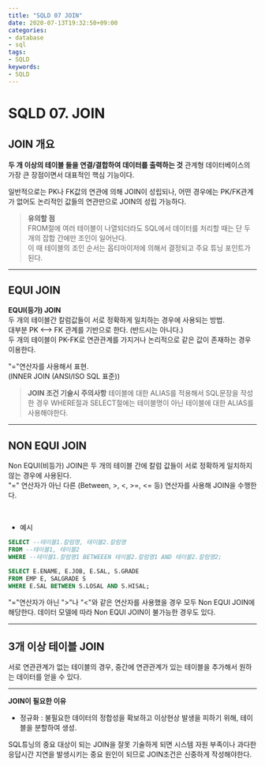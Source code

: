 ```yaml
---
title: "SQLD 07 JOIN"
date: 2020-07-13T19:32:50+09:00
categories:
- database
- sql
tags:
- SQLD
keywords:
- SQLD
---
```


<!--more-->
# SQLD 07. JOIN


## JOIN 개요

**두 개 이상의 테이블 들을 연결/결합하여 데이터를 출력하는 것**
관계형 데이터베이스의 가장 큰 장점이면서 대표적인 핵심 기능이다.    


일반적으로는 PK나 FK값의 연관에 의해 JOIN이 성립되나, 어떤 경우에는 PK/FK관계가 없어도 논리적인 값들의 연관만으로 JOIN의 성립 가능하다.   

> **유의할 점**   
> FROM절에 여러 테이블이 나열되더라도 SQL에서 데이터를 처리할 때는 단 두개의 잡합 간에만 조인이 일어난다.    
> 이 때 테이블의 조인 순서는 옵티마이저에 의해서 결정되고 주요 튜닝 포인트가 된다.

-----


## EQUI JOIN

**EQUI(등가) JOIN**    
두 개의 테이블간 칼럼값들이 서로 정확하게 일치하는 경우에 사용되는 방법.  
대부분 PK &#10231; FK 관계를 기반으로 한다. (반드시는 아니다.)   
두 개의 테이블이 PK-FK로 연관관계를 가지거나 논리적으로 같은 값이 존재하는 경우 이용한다.   

"="연산자를 사용해서 표현.   
(INNER JOIN (ANSI/ISO SQL 표준))   

> **JOIN 조건 기술시 주의사항**
> 테이블에 대한 ALIAS를 적용해서 SQL문장을 작성한 경우 WHERE절과 SELECT절에는 테이블명이 아닌 테이블에 대한 ALIAS를 사용해야한다.


-----

## NON EQUI JOIN

Non EQUI(비등가) JOIN은 두 개의 테이블 간에 칼럼 값들이 서로 정확하게 일치하지 않는 경우에 사용된다.   
"=" 연산자가 아닌 다른 (Between, >, <, >=, <= 등) 연산자를 사용해 JOIN을 수행한다.   


<br/>

- 예시
```sql
SELECT --테이블1.칼럼명, 테이블2.칼럼명
FROM --테이블1, 테이블2
WHERE --테이블1.칼럼명1 BETWEEEN 테이블2.칼럼명1 AND 테이블2.칼럼명2;

SELECT E.ENAME, E.JOB, E.SAL, S.GRADE
FROM EMP E, SALGRADE S
WHERE E.SAL BETWEEN S.LOSAL AND S.HISAL;
```

"="연산자가 아닌 ">"나 "<"와 같은 연산자를 사용했을 경우 모두 Non EQUI JOIN에 해당한다. 데이터 모델에 따라 Non EQUI JOIN이 불가능한 경우도 있다.   



-----

## 3개 이상 테이블 JOIN

서로 연관관계가 없는 테이블의 경우, 중간에 연관관계가 있는 테이블을 추가해서 원하는 데이터를 얻을 수 있다.



-----

**JOIN이 필요한 이유**
- 정규화 : 불필요한 데이터의 정합성을 확보하고 이상현상 발생을 피하기 위해, 테이블을 분할하여 생성.   

SQL튜닝의 중요 대상이 되는 JOIN을 잘못 기술하게 되면 시스템 자원 부족이나 과다한 응답시간 지연을 발생시키는 중요 원인이 되므로 JOIN조건은 신중하게 작성해야한다.
